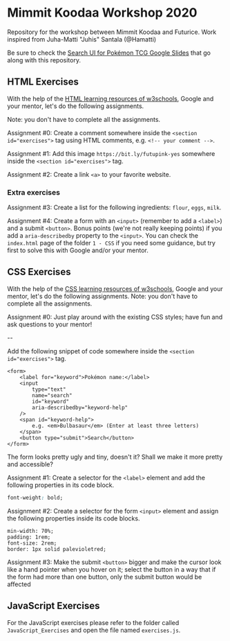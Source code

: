 # Mimmit Koodaa Workshop 2020

Repository for the workshop between Mimmit Koodaa and Futurice. Work inspired from Juha-Matti "Juhis" Santala (@Hamatti)

Be sure to check the [Search UI for Pokémon TCG Google Slides](https://bit.ly/search-ui-pokemon) that go along with this repository.

## HTML Exercises

With the help of the [HTML learning resources of w3schools](https://www.w3schools.com/html/html_intro.asp), Google and your mentor, let's do the following assignments.

Note: you don't have to complete all the assignments.

Assignment #0:
Create a comment somewhere inside the `<section id="exercises">` tag using HTML comments, e.g. `<!-- your comment -->`.

Assignment #1:
Add this image `https://bit.ly/futupink-yes` somewhere inside the `<section id="exercises">` tag.

Assignment #2:
Create a link `<a>` to your favorite website.

### Extra exercises

Assignment #3:
Create a list for the following ingredients: `flour`, `eggs`, `milk`.

Assignment #4:
Create a form with an `<input>` (remember to add a `<label>`) and a submit `<button>`. Bonus points (we're not really keeping points) if you add a `aria-describedby` property to the `<input>`.
You can check the `index.html` page of the folder `1 - CSS` if you need some guidance, but try first to solve this with Google and/or your mentor.

## CSS Exercises

With the help of the [CSS learning resources of w3schools](https://www.w3schools.com/css/css_intro.asp), Google and your mentor, let's do the following assignments. Note: you don't have to complete all the assignments.

Assignment #0:
Just play around with the existing CSS styles; have fun and ask questions to your mentor!

--

Add the following snippet of code somewhere inside the `<section id="exercises">` tag.

```
<form>
    <label for="keyword">Pokémon name:</label>
    <input
        type="text"
        name="search"
        id="keyword"
        aria-describedby="keyword-help"
    />
    <span id="keyword-help">
        e.g. <em>Bulbasaur</em> (Enter at least three letters)
    </span>
    <button type="submit">Search</button>
</form>
```

The form looks pretty ugly and tiny, doesn't it? Shall we make it more pretty and accessible?

Assignment #1: Create a selector for the `<label>` element and add the following properties in its code block.

```css
font-weight: bold;
```

Assignment #2: Create a selector for the form `<input>` element and assign the following properties inside its code blocks.

```
min-width: 70%;
padding: 1rem;
font-size: 2rem;
border: 1px solid palevioletred;
```

Assignment #3: Make the submit `<button>` bigger and make the cursor look like a hand pointer when you hover on it; select the button in a way that if the form had more than one button, only the submit button would be affected

## JavaScript Exercises

For the JavaScript exercises please refer to the folder called `JavaScript_Exercises` and open the file named `exercises.js`.
